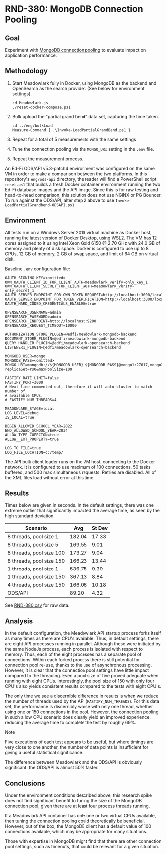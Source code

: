 # RND-380: MongoDB Connection Pooling

## Goal

Experiment with [MongoDB connection
pooling](https://www.mongodb.com/docs/drivers/node/v4.15/fundamentals/connection/connection-options/
) to evaluate impact on application performance.

## Methodology

1. Start Meadowlark fully in Docker, using MongoDB as the backend and OpenSearch
   as the search provider. (See below for environment settings).

   ```pwsh
   cd Meadowlark-js
   ./reset-docker-compose.ps1
   ```

2. Bulk upload the "partial grand bend" data set, capturing the time taken.

   ```pwsh
   cd ../eng/bulkLoad
   Measure-Command { .\Invoke-LoadPartialGrandBend.ps1 }
   ```

3. Repeat for a total of 5 measurements with the same settings
4. Tune the connection pooling via the `MONGO_URI` setting in the `.env` file.
5. Repeat the measurement process.

An Ed-Fi ODS/API v5.3-patch4 environment was configured on the same VM in order
to make a comparison between the two platforms. In this repository's
`eng/ods-api` directory, the reader will find a PowerShell script `reset.ps1`
that builds a fresh Docker container environment running the two Ed-Fi database
images and the API image. Since this is for raw testing and head-to-head
comparison, this solution does not use NGiNX or PG Bouncer. To run against the
ODS/API, alter step 2 above to use `Invoke-LoadPartialGrandbend-ODSAPI.ps1`

## Environment

All tests run on a Windows Server 2019 virtual machine as Docker host, running
the latest version of Docker Desktop, using WSL2. The VM has 12 cores assigned
to it using Intel Xeon Gold 6150 @ 2.70 GHz with 24.0 GB of memory and plenty of
disk space. Docker is configured to use up to 8 CPUs, 12  GB of memory, 2 GB of
swap space, and limit of 64 GB on virtual disk.

Baseline `.env` configuration file:

```none
OAUTH_SIGNING_KEY=<omitted>
OWN_OAUTH_CLIENT_ID_FOR_CLIENT_AUTH=meadowlark_verify-only_key_1
OWN_OAUTH_CLIENT_SECRET_FOR_CLIENT_AUTH=meadowlark_verify-only_secret_1
OAUTH_SERVER_ENDPOINT_FOR_OWN_TOKEN_REQUEST=http://localhost:3000/local/oauth/token
OAUTH_SERVER_ENDPOINT_FOR_TOKEN_VERIFICATION=http://localhost:3000/local/oauth/verify
OAUTH_HARD_CODED_CREDENTIALS_ENABLED=true

OPENSEARCH_USERNAME=admin
OPENSEARCH_PASSWORD=admin
OPENSEARCH_ENDPOINT=http://localhost:9200
OPENSEARCH_REQUEST_TIMEOUT=10000

AUTHORIZATION_STORE_PLUGIN=@edfi/meadowlark-mongodb-backend
DOCUMENT_STORE_PLUGIN=@edfi/meadowlark-mongodb-backend
QUERY_HANDLER_PLUGIN=@edfi/meadowlark-opensearch-backend
LISTENER1_PLUGIN=@edfi/meadowlark-opensearch-backend

MONGODB_USER=mongo
MONGODB_PASS=<omitted>
MONGO_URI=mongodb://${MONGODB_USER}:${MONGODB_PASS}@mongo1:27017,mongo2:27018,mongo3:27019/?replicaSet=rs0&maxPoolSize=100

FASTIFY_RATE_LIMIT=false
FASTIFY_PORT=3000
# Next line commented out, therefore it will auto-cluster to match number of
# available CPUs.
# FASTIFY_NUM_THREADS=4

MEADOWLARK_STAGE=local
LOG_LEVEL=debug
IS_LOCAL=true

BEGIN_ALLOWED_SCHOOL_YEAR=2022
END_ALLOWED_SCHOOL_YEAR=2034
ALLOW_TYPE_COERCION=true
ALLOW__EXT_PROPERTY=true

LOG_TO_FILE=true
LOG_FILE_LOCATION=c:/temp/
```

The API bulk client loader runs on the VM host, connecting to the Docker
network. It is configured to use maximum of 100 connections, 50 tasks buffered,
and 500 max simultaneous requests. Retries are disabled. All of the XML files
load without error at this time.

## Results

Times below are given in seconds. In the default settings, there was one extreme
outlier that significantly impacted the average time, as seen by the high
standard deviation.

| Scenario                 | Avg    | St Dev |
| ------------------------ | ------ | ------ |
| 8 threads, pool size 1   | 182.04 | 17.33  |
| 8 threads, pool size 5   | 169.55 | 9.01   |
| 8 threads, pool size 100 | 173.27 | 9.04   |
| 8 threads, pool size 150 | 166.23 | 13.44  |
| 1 threads, pool size 1   | 536.75 | 9.39   |
| 1 threads, pool size 150 | 367.13 | 8.84   |
| 4 threads, pool size 150 | 166.06 | 10.18  |
| ODS/API                  | 89.20  | 4.32   |

See [RND-380.csv](RND-38.csv) for raw data.

## Analysis

In the default configuration, the Meadowlark API startup process forks itself as
many times as there are CPU's available. Thus, in default settings, there are
eight API processes running in parallel. Although these were initiated by the
same NodeJs process, each process is isolated with respect to memory. Thus, each
of the eight processes has a separate pool of connections. Within each forked
process there is still potential for connection pool re-use, thanks to the use
of asynchronous processing. However, it is clear that the connection pool
settings have little impact compared to the threading. Even a pool size of five
proved adequate when running with eight CPUs. Interestingly, the pool size of
150 with only four CPU's also yields consistent results compared to the tests
with eight CPU's.

The only time we see a discernible difference in results is when we reduce the
number of threads used by the API (`FASTIFY_NUM_THREADS`). For this data set,
the performance is discernibly worse with only one thread, whether using one or
150 connections in the pool. However, the connection pooling in such a low CPU
scenario does clearly yield an improved experience, reducing the average time to
complete the test by roughly 69%.

> [!NOTE]
> Five executions of each test appears to be useful, but where timings
> are very close to one another, the number of data points is insufficient for
> giving a useful statistical significance.

The difference between Meadowlark and the ODS/API is obviously significant: the
ODS/API is almost 50% faster.

## Conclusions

Under the environment conditions described above, this research spike does not
find significant benefit to tuning the size of the MongoDB connection pool,
given there are at least four process threads running.

If a Meadowlark API container has only one or two virtual CPUs available, then
tuning the connection pooling could theoretically be beneficial. However, out of
the box, the MongoDB client has a default value of 100 connections available,
which may be appropriate for many situations.

Those with expertise in MongoDB might find that there are other connection pool
settings, such as timeouts, that could be relevant for a given situation.

